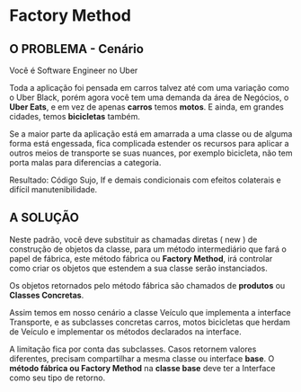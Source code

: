 # Factory Method 

## O PROBLEMA - Cenário
Você é Software Engineer no Uber

Toda a aplicação foi pensada em carros talvez até com uma variação como o Uber Black, porém agora você tem uma demanda da área de
Negócios, o **Uber Eats**, e em vez de apenas **carros** temos **motos**. E ainda, em grandes cidades, temos **bicicletas** também.

Se a maior parte da aplicação está em amarrada a uma classe ou de alguma forma está engessada, fica complicada estender os recursos para aplicar  a outros meios de transporte
se suas nuances, por exemplo bicicleta, não tem porta malas para diferencias a categoria.

Resultado: Código Sujo, If e demais condicionais com efeitos colaterais e difícil manutenibilidade.

## A SOLUÇÃO
Neste padrão, você deve substituir as chamadas diretas ( new ) de construção de objetos da classe, para um método intermediário que fará o papel de fábrica, este
método fábrica ou **Factory Method**, irá controlar como criar os objetos que estendem a sua classe serão instanciados.

Os objetos retornados pelo método fábrica são chamados de **produtos** ou **Classes Concretas**.

Assim temos em nosso cenário a classe Veículo que implementa a interface Transporte, e as subclasses concretas carros, motos bicicletas que herdam de Veículo e implementar
os métodos declarados na interface.

A limitação fica por conta das subclasses. Casos retornem valores diferentes, precisam compartilhar a mesma classe ou interface **base**. O **método fábrica ou Factory Method** 
na **classe base** deve ter a Interface como seu tipo de retorno.
